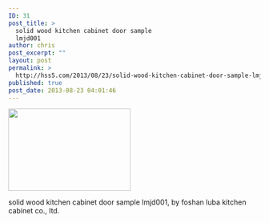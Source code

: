 ```yaml
---
ID: 31
post_title: >
  solid wood kitchen cabinet door sample
  lmjd001
author: chris
post_excerpt: ""
layout: post
permalink: >
  http://hss5.com/2013/08/23/solid-wood-kitchen-cabinet-door-sample-lmjd001/
published: true
post_date: 2013-08-23 04:01:46
---
```

<p><a href="http://blog.8toy.com/wp-content/uploads/2013/08/lmjd001A.jpg"><img style="border-bottom: 0px; border-left: 0px; display: inline; border-top: 0px; border-right: 0px" title="" border="0" alt="" src="http://blog.8toy.com/wp-content/uploads/2013/08/lmjd001A_thumb.jpg" width="244" height="164"></a> </p> <p>solid wood kitchen cabinet door sample lmjd001, by foshan luba kitchen cabinet co., ltd.</p>